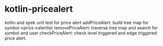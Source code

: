 # kotlin-pricealert
kotlin and spek unit test for price alert
addPriceAlert: build tree map for symbol->price->alertlist
removePriceAlert: traverse tree map and search for symbol and user
checkPriceAlert: check level triggered and edge triggered price alert.
